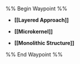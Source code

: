 %% Begin Waypoint %%
- **[[Layered Approach]]**

- **[[Microkernel]]**

- **[[Monolithic Structure]]**


%% End Waypoint %%